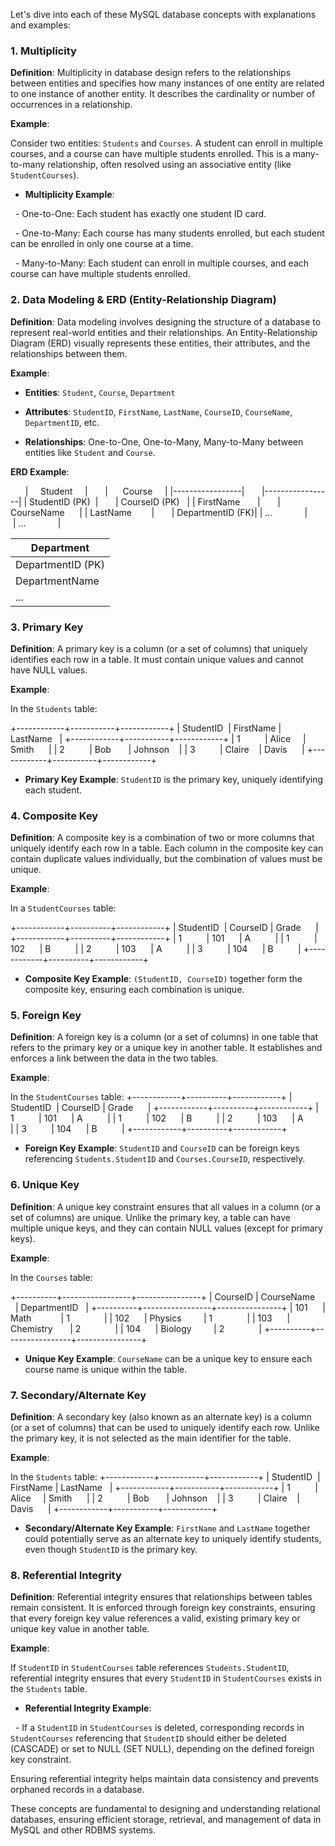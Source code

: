 Let's dive into each of these MySQL database concepts with explanations and examples:

### 1. Multiplicity

**Definition**: Multiplicity in database design refers to the relationships between entities and specifies how many instances of one entity are related to one instance of another entity. It describes the cardinality or number of occurrences in a relationship.

**Example**:

Consider two entities: `Students` and `Courses`. A student can enroll in multiple courses, and a course can have multiple students enrolled. This is a many-to-many relationship, often resolved using an associative entity (like `StudentCourses`).

- **Multiplicity Example**:

  - One-to-One: Each student has exactly one student ID card.

  - One-to-Many: Each course has many students enrolled, but each student can be enrolled in only one course at a time.

  - Many-to-Many: Each student can enroll in multiple courses, and each course can have multiple students enrolled.

### 2. Data Modeling & ERD (Entity-Relationship Diagram)

**Definition**: Data modeling involves designing the structure of a database to represent real-world entities and their relationships. An Entity-Relationship Diagram (ERD) visually represents these entities, their attributes, and the relationships between them.

**Example**:

- **Entities**: `Student`, `Course`, `Department`

- **Attributes**: `StudentID`, `FirstName`, `LastName`, `CourseID`, `CourseName`, `DepartmentID`, etc.

- **Relationships**: One-to-One, One-to-Many, Many-to-Many between entities like `Student` and `Course`.

**ERD Example**:


      
|     Student     |       |      Course     |
|-----------------|       |-----------------|
| StudentID (PK)  |       | CourseID (PK)   |
| FirstName       |       | CourseName      |
| LastName        |       | DepartmentID (FK)|
| ...             |       | ...             |
       


|   Department    |
|-----------------|
| DepartmentID (PK)|
| DepartmentName  |
| ...             |



### 3. Primary Key

**Definition**: A primary key is a column (or a set of columns) that uniquely identifies each row in a table. It must contain unique values and cannot have NULL values.

**Example**:

In the `Students` table:

+------------+-----------+------------+
| StudentID  | FirstName | LastName   |
+------------+-----------+------------+
| 1          | Alice     | Smith      |
| 2          | Bob       | Johnson    |
| 3          | Claire    | Davis      |
+------------+-----------+------------+


- **Primary Key Example**: `StudentID` is the primary key, uniquely identifying each student.

### 4. Composite Key

**Definition**: A composite key is a combination of two or more columns that uniquely identify each row in a table. Each column in the composite key can contain duplicate values individually, but the combination of values must be unique.

**Example**:

In a `StudentCourses` table:

+------------+----------+------------+
| StudentID  | CourseID | Grade      |
+------------+----------+------------+
| 1          | 101      | A          |
| 1          | 102      | B          |
| 2          | 103      | A          |
| 3          | 104      | B          |
+------------+----------+------------+


- **Composite Key Example**: `(StudentID, CourseID)` together form the composite key, ensuring each combination is unique.

### 5. Foreign Key

**Definition**: A foreign key is a column (or a set of columns) in one table that refers to the primary key or a unique key in another table. It establishes and enforces a link between the data in the two tables.

**Example**:

In the `StudentCourses` table:
+------------+----------+------------+
| StudentID  | CourseID | Grade      |
+------------+----------+------------+
| 1          | 101      | A          |
| 1          | 102      | B          |
| 2          | 103      | A          |
| 3          | 104      | B          |
+------------+----------+------------+



- **Foreign Key Example**: `StudentID` and `CourseID` can be foreign keys referencing `Students.StudentID` and `Courses.CourseID`, respectively.

### 6. Unique Key

**Definition**: A unique key constraint ensures that all values in a column (or a set of columns) are unique. Unlike the primary key, a table can have multiple unique keys, and they can contain NULL values (except for primary keys).

**Example**:

In the `Courses` table:

+----------+-----------------+----------------+
| CourseID | CourseName      | DepartmentID   |
+----------+-----------------+----------------+
| 101      | Math            | 1              |
| 102      | Physics         | 1              |
| 103      | Chemistry       | 2              |
| 104      | Biology         | 2              |
+----------+-----------------+----------------+



- **Unique Key Example**: `CourseName` can be a unique key to ensure each course name is unique within the table.

### 7. Secondary/Alternate Key

**Definition**: A secondary key (also known as an alternate key) is a column (or a set of columns) that can be used to uniquely identify each row. Unlike the primary key, it is not selected as the main identifier for the table.

**Example**:

In the `Students` table:
+------------+-----------+------------+
| StudentID  | FirstName | LastName   |
+------------+-----------+------------+
| 1          | Alice     | Smith      |
| 2          | Bob       | Johnson    |
| 3          | Claire    | Davis      |
+------------+-----------+------------+


- **Secondary/Alternate Key Example**: `FirstName` and `LastName` together could potentially serve as an alternate key to uniquely identify students, even though `StudentID` is the primary key.

### 8. Referential Integrity

**Definition**: Referential integrity ensures that relationships between tables remain consistent. It is enforced through foreign key constraints, ensuring that every foreign key value references a valid, existing primary key or unique key value in another table.

**Example**:

If `StudentID` in `StudentCourses` table references `Students.StudentID`, referential integrity ensures that every `StudentID` in `StudentCourses` exists in the `Students` table.

- **Referential Integrity Example**:

  - If a `StudentID` in `StudentCourses` is deleted, corresponding records in `StudentCourses` referencing that `StudentID` should either be deleted (CASCADE) or set to NULL (SET NULL), depending on the defined foreign key constraint.

Ensuring referential integrity helps maintain data consistency and prevents orphaned records in a database.

These concepts are fundamental to designing and understanding relational databases, ensuring efficient storage, retrieval, and management of data in MySQL and other RDBMS systems.